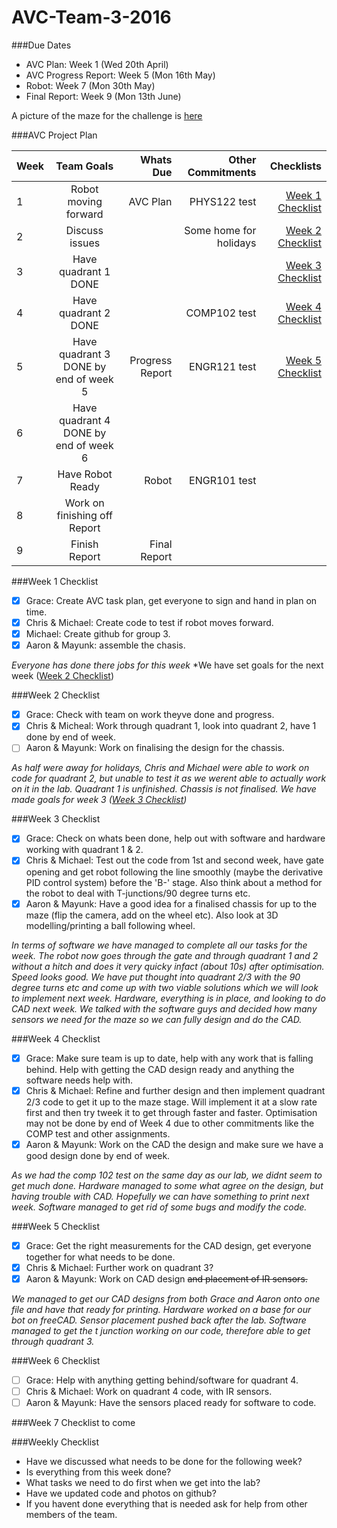 # AVC-Team-3-2016

###Due Dates
 * AVC Plan: Week 1 (Wed 20th April)
 * AVC Progress Report: Week 5 (Mon 16th May)
 * Robot: Week 7 (Mon 30th May)
 * Final Report: Week 9 (Mon 13th June)

A picture of the maze for the challenge is [here](/MazeFinal.JPG) 

###AVC Project Plan
 
| Week | Team Goals | Whats Due | Other Commitments | Checklists |
| :----| :--------: | --------: | ----------------: | ---------: |
| 1    | Robot moving forward | AVC Plan | PHYS122 test | [Week 1 Checklist](#week-1-checklist) |
| 2    | Discuss issues |  | Some home for holidays | [Week 2 Checklist](#week-2-checklist) |
| 3    | Have quadrant 1 DONE |  |  | [Week 3 Checklist](#week-3-checklist) |
| 4    | Have quadrant 2 DONE |  | COMP102 test  | [Week 4 Checklist](#week-4-checklist)  |
| 5    | Have quadrant 3 DONE by end of week 5 | Progress Report | ENGR121 test |[Week 5 Checklist](#week-5-checklist)  |
| 6    | Have quadrant 4 DONE by end of week 6 |  |  |  |
| 7    | Have Robot Ready | Robot | ENGR101 test |  |
| 8    | Work on finishing off Report |  |  |  |
| 9    | Finish Report | Final Report |  |  |


###Week 1 Checklist
- [x] Grace: Create AVC task plan, get everyone to sign and hand in plan on time.
- [x] Chris & Michael: Create code to test if robot moves forward.
- [x] Michael: Create github for group 3.
- [x] Aaron & Mayunk: assemble the chasis.
  
*Everyone has done there jobs for this week*
*We have set goals for the next week ([Week 2 Checklist](#week-2-checklist))


###Week 2 Checklist
- [x] Grace: Check with team on work theyve done and progress.
- [x] Chris & Micheal: Work through quadrant 1, look into quadrant 2, have 1 done by end of week.
- [ ] Aaron & Mayunk: Work on finalising the design for the chassis.
 
*As half were away for holidays, Chris and Michael were able to work on code for quadrant 2, but unable to test it as we werent able to actually work on it in the lab. Quadrant 1 is unfinished.*
*Chassis is not finalised.*
*We have made goals for week 3 ([Week 3 Checklist](#week-3-checklist))*


###Week 3 Checklist
- [x] Grace: Check on whats been done, help out with software and hardware working with quadrant 1 & 2.
- [x] Chris & Michael: Test out the code from 1st and second week, have gate opening and get robot following the line smoothly (maybe the derivative PID control system) before the 'B-' stage. Also think about a method for the robot to deal with T-junctions/90 degree turns etc.
- [x] Aaron & Mayunk: Have a good idea for a finalised chassis for up to the maze (flip the camera, add on the wheel etc). Also look at 3D modelling/printing a ball following wheel.

*In terms of software we have managed to complete all our tasks for the week. The robot now goes through the gate and through quadrant 1 and 2 without a hitch and does it very quicky infact (about 10s) after optimisation. Speed looks good. We have put thought into quadrant 2/3 with the 90 degree turns etc and come up with two viable solutions which we will look to implement next week.*
*Hardware, everything is in place, and looking to do CAD next week. We talked with the software guys and decided how many sensors we need for the maze so we can fully design and do the CAD.*


###Week 4 Checklist
- [x] Grace: Make sure team is up to date, help with any work that is falling behind. Help with getting the CAD design ready and anything the software needs help with.
- [x] Chris & Michael: Refine and further design and then implement quadrant 2/3 code to get it up to the maze stage. Will implement it at a slow rate first and then try tweek it to get through faster and faster. Optimisation may not be done by end of Week 4 due to other commitments like the COMP test and other assignments.
- [x] Aaron & Mayunk: Work on the CAD the design and make sure we have a good design done by end of week.

*As we had the comp 102 test on the same day as our lab, we didnt seem to get much done. Hardware managed to some what agree on the design, but having trouble with CAD. Hopefully we can have something to print next week. Software managed to get rid of some bugs and modify the code.*


###Week 5 Checklist
- [x] Grace: Get the right measurements for the CAD design, get everyone together for what needs to be done. 
- [x] Chris & Michael: Further work on quadrant 3?
- [x] Aaron & Mayunk: Work on CAD design ~~and placement of IR sensors.~~

*We managed to get our CAD designs from both Grace and Aaron onto one file and have that ready for printing. Hardware worked on a base for our bot on freeCAD. Sensor placement pushed back after the lab. Software managed to get the t junction working on our code, therefore able to get through quadrant 3.* 


###Week 6 Checklist
- [ ] Grace: Help with anything getting behind/software for quadrant 4.
- [ ] Chris & Michael: Work on quadrant 4 code, with IR sensors.
- [ ] Aaron & Mayunk: Have the sensors placed ready for software to code.

###Week 7 Checklist to come



###Weekly Checklist
 * Have we discussed what needs to be done for the following week?
 * Is everything from this week done?
 * What tasks we need to do first when we get into the lab?
 * Have we updated code and photos on github?
 * If you havent done everything that is needed ask for help from other members of the team.
 

